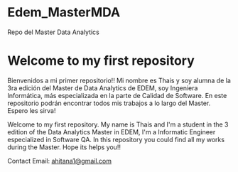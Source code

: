 # Edem_MasterMDA
Repo del Master Data Analytics

# Welcome to my first repository

Bienvenidos a mi primer repositorio!! Mi nombre es Thais y soy alumna de la 3ra edición del Master de Data Analytics de EDEM, soy Ingeniera Informática, más especializada en la parte de Calidad de Software. En este repositorio podrán encontrar todos mis trabajos a lo largo del Master. Espero les sirva!

Welcome to my first repository. My name is Thais and I'm a student in the 3 edition of the Data Analytics Master in EDEM, I'm a Informatic Engineer especialized in Software QA. In this repository you could find all my works during the Master. Hope its helps you!!

Contact Email: ahitana1@gmail.com

